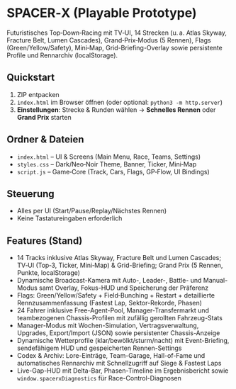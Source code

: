 # SPACER‑X (Playable Prototype)
Futuristisches Top‑Down‑Racing mit TV‑UI, 14 Strecken (u. a. Atlas Skyway, Fracture Belt, Lumen Cascades), Grand‑Prix‑Modus (5 Rennen), Flags (Green/Yellow/Safety), Mini‑Map, Grid-Briefing-Overlay sowie persistente Profile und Rennarchiv (localStorage).

## Quickstart
1. ZIP entpacken
2. `index.html` im Browser öffnen (oder optional: `python3 -m http.server`)
3. **Einstellungen**: Strecke & Runden wählen → **Schnelles Rennen** oder **Grand Prix** starten

## Ordner & Dateien
- `index.html` – UI & Screens (Main Menu, Race, Teams, Settings)
- `styles.css` – Dark/Neo‑Noir Theme, Banner, Ticker, Mini‑Map
- `script.js` – Game‑Core (Track, Cars, Flags, GP‑Flow, UI Bindings)

## Steuerung
- Alles per UI (Start/Pause/Replay/Nächstes Rennen)
- Keine Tastatureingaben erforderlich

## Features (Stand)
- 14 Tracks inklusive Atlas Skyway, Fracture Belt und Lumen Cascades; TV‑UI (Top‑3, Ticker, Mini‑Map) & Grid-Briefing; Grand Prix (5 Rennen, Punkte, localStorage)
- Dynamische Broadcast-Kamera mit Auto-, Leader-, Battle- und Manual-Modus samt Overlay, Fokus-HUD und Speicherung der Präferenz
- Flags: Green/Yellow/Safety + Field‑Bunching + Restart + detaillierte Rennzusammenfassung (Fastest Lap, Sektor-Rekorde, Phasen)
- 24 Fahrer inklusive Free-Agent-Pool, Manager-Transfermarkt und teambezogenen Chassis-Profilen mit zufällig gerollten Fahrzeug-Stats
- Manager-Modus mit Wochen-Simulation, Vertragsverwaltung, Upgrades, Export/Import (JSON) sowie persistenter Chassis-Anzeige
- Dynamische Wetterprofile (klar/bewölkt/sturm/nacht) mit Event-Briefing, sendefähigem HUD und gespeicherten Rennen-Settings
- Codex & Archiv: Lore-Einträge, Team-Garage, Hall-of-Fame und automatisches Rennarchiv mit Schnellzugriff auf Siege & Fastest Laps
- Live-Gap-HUD mit Delta-Bar, Phasen-Timeline im Ergebnisbericht sowie `window.spacerxDiagnostics` für Race-Control-Diagnosen
